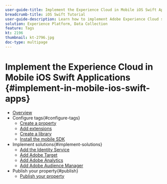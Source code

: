 ```yaml
---
user-guide-title: Implement the Experience Cloud in Mobile iOS Swift Applications
breadcrumb-title: iOS Swift Tutorial
user-guide-description: Learn how to implement Adobe Experience Cloud solutions in mobile iOS Swift apps with tags in Experience Platform.
solution: Experience Platform, Data Collection
feature: Tags
kt: 2196
thumbnail: kt-2796.jpg
doc-type: multipage
---
```


# Implement the Experience Cloud in Mobile iOS Swift Applications {#implement-in-mobile-ios-swift-apps}

+ [Overview](overview.md)
+ Configure tags{#configure-tags}
  + [Create a property](create-a-property.md)
  + [Add extensions](add-extensions.md)
  + [Create a library](create-a-library.md)
  + [Install the mobile SDK](install-the-mobile-sdk.md)
+ Implement solutions{#implement-solutions}
  + [Add the Identity Service](id-service.md)
  + [Add Adobe Target](target.md)
  + [Add Adobe Analytics](analytics.md)
  + [Add Adobe Audience Manager](audience-manager.md)
+ Publish your property{#publish}
  + [Publish your property](publish.md)
